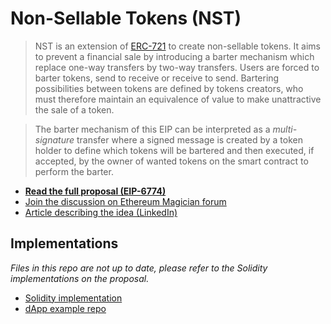 # Non-Sellable Tokens (NST)

> NST is an extension of [ERC-721](https://eips.ethereum.org/EIPS/eip-721) to create non-sellable tokens. It aims to prevent a financial sale by introducing a barter mechanism which replace one-way transfers by two-way transfers. Users are forced to barter tokens, send to receive or receive to send. Bartering possibilities between tokens are defined by tokens creators, who must therefore maintain an equivalence of value to make unattractive the sale of a token.

> The barter mechanism of this EIP can be interpreted as a *multi-signature* transfer where a signed message is created by a token holder to define which tokens will be bartered and then executed, if accepted, by the owner of wanted tokens on the smart contract to perform the barter.

- [**Read the full proposal (EIP-6774)**](https://github.com/ethereum/ERCs/blob/e305cc2ddbf89290539c6df92778c1970d4893eb/ERCS/erc-6774.md)
- [Join the discussion on Ethereum Magician forum](https://ethereum-magicians.org/t/eip-6774-non-sellable-tokens/13528)
- [Article describing the idea (LinkedIn)](https://www.linkedin.com/pulse/non-sellable-token-nst-matthieu-chassagne/?trackingId=q4py17gSQLuzJaS0If8ofQ%3D%3D)


## Implementations 

*Files in this repo are not up to date, please refer to the Solidity implementations on the proposal.*

- [Solidity implementation](https://github.com/ethereum/ERCs/blob/e305cc2ddbf89290539c6df92778c1970d4893eb/assets/erc-6774/README.md)
- [dApp example repo](https://github.com/NST-Standard/nst-dapp)


